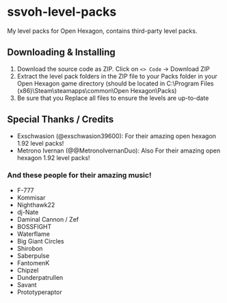 # ssvoh-level-packs
My level packs for Open Hexagon, contains third-party level packs.

## Downloading & Installing

1. Download the source code as ZIP. Click on `<> Code` -> Download ZIP
2. Extract the level pack folders in the ZIP file to your Packs folder in your Open Hexagon game directory (should be located in C:\Program Files (x86)\Steam\steamapps\common\Open Hexagon\Packs\)
3. Be sure that you Replace all files to ensure the levels are up-to-date

## Special Thanks / Credits
- Exschwasion (@exschwasion39600): For their amazing open hexagon 1.92 level packs!
- Metrono Ivernan (@@MetronoIvernanDuo): Also For their amazing open hexagon 1.92 level packs!

### And these people for their amazing music!

- F-777
- Kommisar
- Nighthawk22
- dj-Nate
- Daminal Cannon / Zef
- BOSSFIGHT
- Waterflame
- Big Giant Circles
- Shirobon
- Saberpulse
- FantomenK
- Chipzel
- Dunderpatrullen
- Savant
- Prototyperaptor
